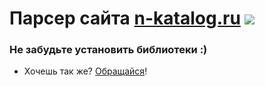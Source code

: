 # Парсер сайта [n-katalog.ru](https://n-katalog.ru/) ![](https://github.com/blackcater/blackcater/raw/main/images/Hi.gif) 
### Не забудьте установить библиотеки :)
- Хочешь так же? [Обращайся](https://zelenka.guru/threads/5787139/)!

